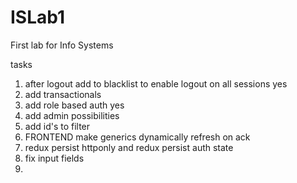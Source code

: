 # ISLab1
First lab for Info Systems


tasks
1) after logout add to blacklist to enable logout on all sessions yes
2) add transactionals
3) add role based auth yes
4) add admin possibilities 
5) add id's to filter
6) FRONTEND make generics dynamically refresh on ack
7) redux persist httponly and redux persist auth state
8) fix input fields 
9) 


